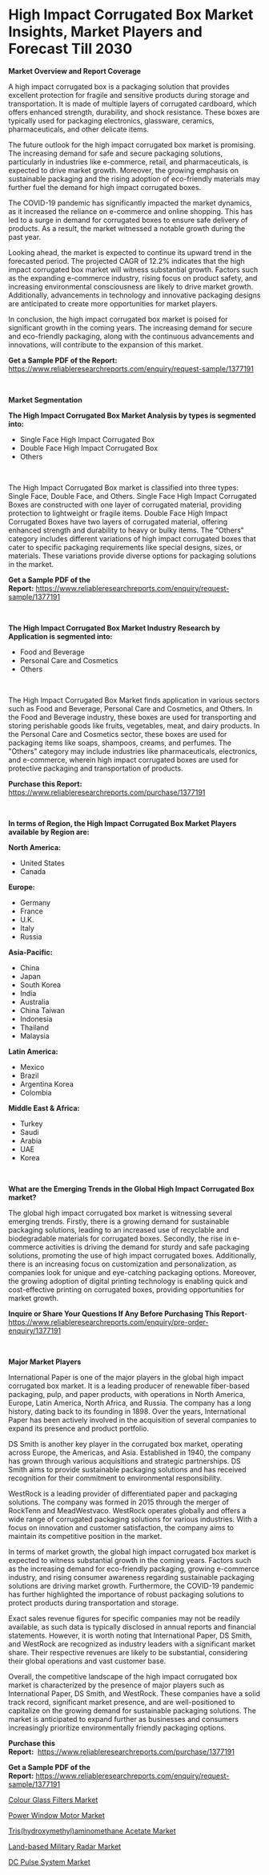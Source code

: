 <p><h1>High Impact Corrugated Box Market Insights, Market Players and Forecast Till 2030</h1></p><p><strong>Market Overview and Report Coverage</strong></p>
<p><p>A high impact corrugated box is a packaging solution that provides excellent protection for fragile and sensitive products during storage and transportation. It is made of multiple layers of corrugated cardboard, which offers enhanced strength, durability, and shock resistance. These boxes are typically used for packaging electronics, glassware, ceramics, pharmaceuticals, and other delicate items.</p><p>The future outlook for the high impact corrugated box market is promising. The increasing demand for safe and secure packaging solutions, particularly in industries like e-commerce, retail, and pharmaceuticals, is expected to drive market growth. Moreover, the growing emphasis on sustainable packaging and the rising adoption of eco-friendly materials may further fuel the demand for high impact corrugated boxes.</p><p>The COVID-19 pandemic has significantly impacted the market dynamics, as it increased the reliance on e-commerce and online shopping. This has led to a surge in demand for corrugated boxes to ensure safe delivery of products. As a result, the market witnessed a notable growth during the past year.</p><p>Looking ahead, the market is expected to continue its upward trend in the forecasted period. The projected CAGR of 12.2% indicates that the high impact corrugated box market will witness substantial growth. Factors such as the expanding e-commerce industry, rising focus on product safety, and increasing environmental consciousness are likely to drive market growth. Additionally, advancements in technology and innovative packaging designs are anticipated to create more opportunities for market players.</p><p>In conclusion, the high impact corrugated box market is poised for significant growth in the coming years. The increasing demand for secure and eco-friendly packaging, along with the continuous advancements and innovations, will contribute to the expansion of this market.</p></p>
<p><strong>Get a Sample PDF of the Report:</strong> <a href="https://www.reliableresearchreports.com/enquiry/request-sample/1377191">https://www.reliableresearchreports.com/enquiry/request-sample/1377191</a></p>
<p>&nbsp;</p>
<p><strong>Market Segmentation</strong></p>
<p><strong>The High Impact Corrugated Box Market Analysis by types is segmented into:</strong></p>
<p><ul><li>Single Face High Impact Corrugated Box</li><li>Double Face High Impact Corrugated Box</li><li>Others</li></ul></p>
<p>&nbsp;</p>
<p><p>The High Impact Corrugated Box market is classified into three types: Single Face, Double Face, and Others. Single Face High Impact Corrugated Boxes are constructed with one layer of corrugated material, providing protection to lightweight or fragile items. Double Face High Impact Corrugated Boxes have two layers of corrugated material, offering enhanced strength and durability to heavy or bulky items. The "Others" category includes different variations of high impact corrugated boxes that cater to specific packaging requirements like special designs, sizes, or materials. These variations provide diverse options for packaging solutions in the market.</p></p>
<p><strong>Get a Sample PDF of the Report:</strong>&nbsp;<a href="https://www.reliableresearchreports.com/enquiry/request-sample/1377191">https://www.reliableresearchreports.com/enquiry/request-sample/1377191</a></p>
<p>&nbsp;</p>
<p><strong>The High Impact Corrugated Box Market Industry Research by Application is segmented into:</strong></p>
<p><ul><li>Food and Beverage</li><li>Personal Care and Cosmetics</li><li>Others</li></ul></p>
<p>&nbsp;</p>
<p><p>The High Impact Corrugated Box Market finds application in various sectors such as Food and Beverage, Personal Care and Cosmetics, and Others. In the Food and Beverage industry, these boxes are used for transporting and storing perishable goods like fruits, vegetables, meat, and dairy products. In the Personal Care and Cosmetics sector, these boxes are used for packaging items like soaps, shampoos, creams, and perfumes. The "Others" category may include industries like pharmaceuticals, electronics, and e-commerce, wherein high impact corrugated boxes are used for protective packaging and transportation of products.</p></p>
<p><strong>Purchase this Report:</strong>&nbsp; <a href="https://www.reliableresearchreports.com/purchase/1377191">https://www.reliableresearchreports.com/purchase/1377191</a></p>
<p>&nbsp;</p>
<p><strong>In terms of Region, the High Impact Corrugated Box Market Players available by Region are:</strong></p>
<p>
    <p> <strong> North America: </strong>
        <ul>
            <li>United States</li>
            <li>Canada</li>
        </ul>
        </p> 
    <p> <strong> Europe: </strong>
        <ul>
            <li>Germany</li>
            <li>France</li>
            <li>U.K.</li>
            <li>Italy</li>
            <li>Russia</li>
        </ul>
        </p> 
    <p> <strong> Asia-Pacific: </strong>
        <ul>
            <li>China</li>
            <li>Japan</li>
            <li>South Korea</li>
            <li>India</li>
            <li>Australia</li>
            <li>China Taiwan</li>
            <li>Indonesia</li>
            <li>Thailand</li>
            <li>Malaysia</li>
        </ul>
        </p> 
    <p> <strong> Latin America: </strong>
        <ul>
            <li>Mexico</li>
            <li>Brazil</li>
            <li>Argentina Korea</li>
            <li>Colombia</li>
        </ul>
        </p> 
    <p> <strong> Middle East & Africa: </strong>
        <ul>
            <li>Turkey</li>
            <li>Saudi</li>
            <li>Arabia</li>
            <li>UAE</li>
            <li>Korea</li>
        </ul>
    </p>
    </p>
<p>&nbsp;</p>
<p><strong>What are the Emerging Trends in the Global High Impact Corrugated Box market?</strong></p>
<p><p>The global high impact corrugated box market is witnessing several emerging trends. Firstly, there is a growing demand for sustainable packaging solutions, leading to an increased use of recyclable and biodegradable materials for corrugated boxes. Secondly, the rise in e-commerce activities is driving the demand for sturdy and safe packaging solutions, promoting the use of high impact corrugated boxes. Additionally, there is an increasing focus on customization and personalization, as companies look for unique and eye-catching packaging options. Moreover, the growing adoption of digital printing technology is enabling quick and cost-effective printing on corrugated boxes, providing opportunities for market growth.</p></p>
<p><strong>Inquire or Share Your Questions If Any Before Purchasing This Report</strong>- <a href="https://www.reliableresearchreports.com/enquiry/pre-order-enquiry/1377191">https://www.reliableresearchreports.com/enquiry/pre-order-enquiry/1377191</a></p>
<p>&nbsp;</p>
<p><strong>Major Market Players</strong></p>
<p><p>International Paper is one of the major players in the global high impact corrugated box market. It is a leading producer of renewable fiber-based packaging, pulp, and paper products, with operations in North America, Europe, Latin America, North Africa, and Russia. The company has a long history, dating back to its founding in 1898. Over the years, International Paper has been actively involved in the acquisition of several companies to expand its presence and product portfolio.</p><p>DS Smith is another key player in the corrugated box market, operating across Europe, the Americas, and Asia. Established in 1940, the company has grown through various acquisitions and strategic partnerships. DS Smith aims to provide sustainable packaging solutions and has received recognition for their commitment to environmental responsibility.</p><p>WestRock is a leading provider of differentiated paper and packaging solutions. The company was formed in 2015 through the merger of RockTenn and MeadWestvaco. WestRock operates globally and offers a wide range of corrugated packaging solutions for various industries. With a focus on innovation and customer satisfaction, the company aims to maintain its competitive position in the market.</p><p>In terms of market growth, the global high impact corrugated box market is expected to witness substantial growth in the coming years. Factors such as the increasing demand for eco-friendly packaging, growing e-commerce industry, and rising consumer awareness regarding sustainable packaging solutions are driving market growth. Furthermore, the COVID-19 pandemic has further highlighted the importance of robust packaging solutions to protect products during transportation and storage.</p><p>Exact sales revenue figures for specific companies may not be readily available, as such data is typically disclosed in annual reports and financial statements. However, it is worth noting that International Paper, DS Smith, and WestRock are recognized as industry leaders with a significant market share. Their respective revenues are likely to be substantial, considering their global operations and vast customer base.</p><p>Overall, the competitive landscape of the high impact corrugated box market is characterized by the presence of major players such as International Paper, DS Smith, and WestRock. These companies have a solid track record, significant market presence, and are well-positioned to capitalize on the growing demand for sustainable packaging solutions. The market is anticipated to expand further as businesses and consumers increasingly prioritize environmentally friendly packaging options.</p></p>
<p><strong>Purchase this Report:</strong>&nbsp;&nbsp;<a href="https://www.reliableresearchreports.com/purchase/1377191">https://www.reliableresearchreports.com/purchase/1377191</a></p>
<p></p>
<p><strong>Get a Sample PDF of the Report:</strong>&nbsp;<a href="https://www.reliableresearchreports.com/enquiry/request-sample/1377191">https://www.reliableresearchreports.com/enquiry/request-sample/1377191</a></p>
<p><p><a href="https://www.linkedin.com/pulse/colour-glass-filters-market-share-amp-new-trends-analysis-eccef/">Colour Glass Filters Market</a></p><p><a href="https://medium.com/@ashlybednar2023/power-window-motor-market-insights-into-market-cagr-market-trends-and-growth-strategies-4c58d718b673">Power Window Motor Market</a></p><p><a href="https://www.linkedin.com/pulse/trishydroxymethylaminomethane-acetate-market-research-report-a2azf/">Tris(hydroxymethyl)aminomethane Acetate Market</a></p><p><a href="https://github.com/AKSHATREPORTPRIME/Market-Research-Report-List-1/blob/main/land-based-military-radar-market.md">Land-based Military Radar Market</a></p><p><a href="https://github.com/lilstefpacute/Market-Research-Report-List-1/blob/main/dc-pulse-system-market.md">DC Pulse System Market</a></p></p>